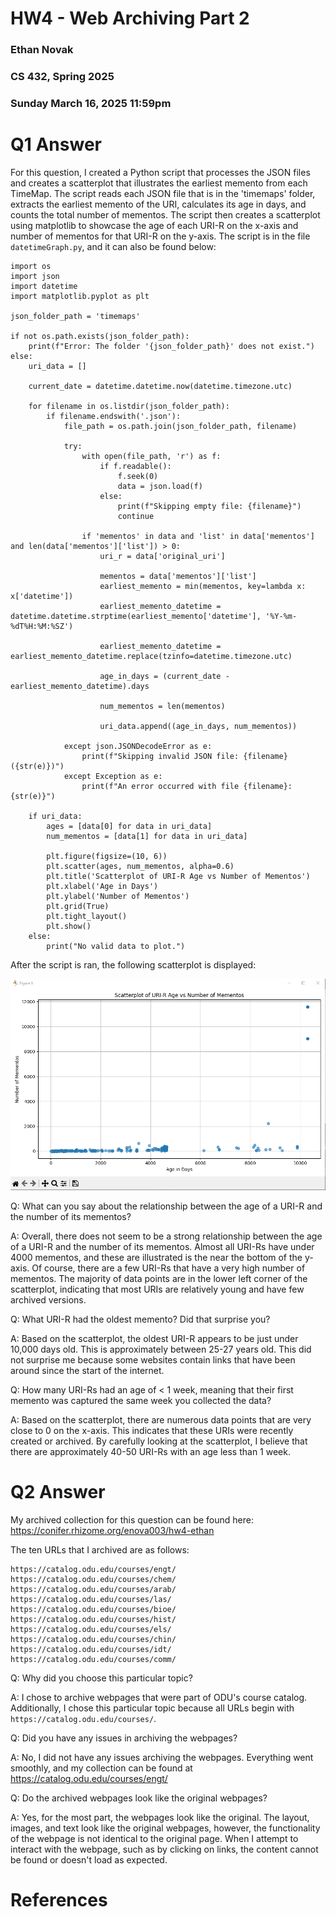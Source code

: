 # HW4 - Web Archiving Part 2
### Ethan Novak
### CS 432, Spring 2025
### Sunday March 16, 2025 11:59pm

# Q1 Answer

For this question, I created a Python script that processes the JSON files and creates a scatterplot that illustrates the earliest memento from each TimeMap.  The script reads each JSON file that is in the 'timemaps' folder, extracts the earliest memento of the URI, calculates its age in days, and counts the total number of mementos. The script then creates a scatterplot using matplotlib to showcase the age of each URI-R on the x-axis and number of mementos for that URI-R on the y-axis. The script is in the file `datetimeGraph.py`, and it can also be found below:

```
import os
import json
import datetime
import matplotlib.pyplot as plt

json_folder_path = 'timemaps'

if not os.path.exists(json_folder_path):
    print(f"Error: The folder '{json_folder_path}' does not exist.")
else:
    uri_data = []

    current_date = datetime.datetime.now(datetime.timezone.utc)

    for filename in os.listdir(json_folder_path):
        if filename.endswith('.json'):
            file_path = os.path.join(json_folder_path, filename)

            try:
                with open(file_path, 'r') as f:
                    if f.readable():
                        f.seek(0) 
                        data = json.load(f)
                    else:
                        print(f"Skipping empty file: {filename}")
                        continue

                if 'mementos' in data and 'list' in data['mementos'] and len(data['mementos']['list']) > 0:
                    uri_r = data['original_uri']

                    mementos = data['mementos']['list']
                    earliest_memento = min(mementos, key=lambda x: x['datetime'])
                    earliest_memento_datetime = datetime.datetime.strptime(earliest_memento['datetime'], '%Y-%m-%dT%H:%M:%SZ')

                    earliest_memento_datetime = earliest_memento_datetime.replace(tzinfo=datetime.timezone.utc)

                    age_in_days = (current_date - earliest_memento_datetime).days

                    num_mementos = len(mementos)

                    uri_data.append((age_in_days, num_mementos))

            except json.JSONDecodeError as e:
                print(f"Skipping invalid JSON file: {filename} ({str(e)})")
            except Exception as e:
                print(f"An error occurred with file {filename}: {str(e)}")

    if uri_data:
        ages = [data[0] for data in uri_data]
        num_mementos = [data[1] for data in uri_data]

        plt.figure(figsize=(10, 6))
        plt.scatter(ages, num_mementos, alpha=0.6)
        plt.title('Scatterplot of URI-R Age vs Number of Mementos')
        plt.xlabel('Age in Days')
        plt.ylabel('Number of Mementos')
        plt.grid(True)
        plt.tight_layout()
        plt.show()
    else:
        print("No valid data to plot.")

```
After the script is ran, the following scatterplot is displayed:

![Q1 Scatterplot](Q1-scatterplot.png)

Q: What can you say about the relationship between the age of a URI-R and the number of its mementos?

A: Overall, there does not seem to be a strong relationship between the age of a URI-R and the number of its mementos. Almost all URI-Rs have under 4000 mementos, and these are illustrated is the near the bottom of the y-axis. Of course, there are a few URI-Rs that have a very high number of mementos. The majority of data points are in the lower left corner of the scatterplot, indicating that most URIs are relatively young and have few archived versions. 

Q: What URI-R had the oldest memento? Did that surprise you?

A: Based on the scatterplot, the oldest URI-R appears to be just under 10,000 days old. This is approximately between 25-27 years old. This did not surprise me because some websites contain links that have been around since the start of the internet. 

Q: How many URI-Rs had an age of < 1 week, meaning that their first memento was captured the same week you collected the data?

A: Based on the scatterplot, there are numerous data points that are very close to 0 on the x-axis. This indicates that these URIs were recently created or archived. By carefully looking at the scatterplot, I believe that there are approximately 40-50 URI-Rs with an age less than 1 week. 

# Q2 Answer

My archived collection for this question can be found here: https://conifer.rhizome.org/enova003/hw4-ethan

The ten URLs that I archived are as follows:
```
https://catalog.odu.edu/courses/engt/
https://catalog.odu.edu/courses/chem/
https://catalog.odu.edu/courses/arab/
https://catalog.odu.edu/courses/las/
https://catalog.odu.edu/courses/bioe/
https://catalog.odu.edu/courses/hist/
https://catalog.odu.edu/courses/els/
https://catalog.odu.edu/courses/chin/
https://catalog.odu.edu/courses/idt/
https://catalog.odu.edu/courses/comm/
```

Q: Why did you choose this particular topic?

A: I chose to archive webpages that were part of ODU's course catalog. Additionally, I chose this particular topic because all URLs begin with `https://catalog.odu.edu/courses/`. 

Q: Did you have any issues in archiving the webpages?

A: No, I did not have any issues archiving the webpages. Everything went smoothly, and my collection can be found at https://catalog.odu.edu/courses/engt/

Q: Do the archived webpages look like the original webpages?

A: Yes, for the most part, the webpages look like the original. The layout, images, and text look like the original webpages, however, the functionality of the webpage is not identical to the original page. When I attempt to interact with the webpage, such as by clicking on links, the content cannot be found or doesn't load as expected. 



# References
